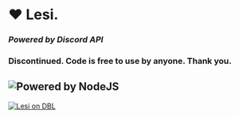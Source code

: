 # ❤️ Lesi.
### ***Powered by Discord API***
### Discontinued. Code is free to use by anyone. Thank you.
![Powered by NodeJS](https://img.shields.io/badge/powered%20by-nodeJS-green)
--------------------------------
[![Lesi on DBL](https://discordbots.org/api/widget/589850196675133490.svg)](https://discordbots.org/bot/589850196675133490)
